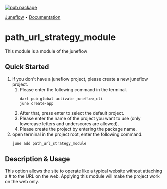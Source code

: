 [![pub package](https://img.shields.io/pub/v/path_url_strategy_module.svg)](https://pub.dartlang.org/packages/path_url_strategy_module)

<p>
  <a href="https://github.com/melodysdreamj/juneflow">Juneflow</a> •
  <a href="https://doc.juneflow.org/get-started">Documentation</a>
</p>

# path_url_strategy_module
This module is a module of the juneflow

## Quick Started
1. if you don't have a juneflow project, please create a new juneflow project.
   1. Please enter the following command in the terminal.
       ```bash
       dart pub global activate juneflow_cli
       june create-app
       ```
   2. After that, press enter to select the default project.
   3. Please enter the name of the project you want to use (only lowercase letters and underscores are allowed).
   4. Please create the project by entering the package name.
2. open terminal in the project root, enter the following command.
    ```bash
    june add path_url_strategy_module
    ```

## Description & Usage
This option allows the site to operate like a typical website without attaching a # to the URL on the web. Applying this module will make the project work on the web only.




